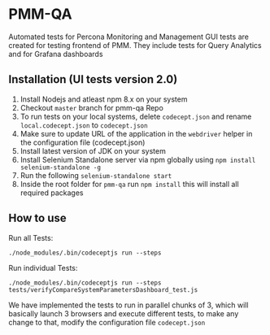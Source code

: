 # PMM-QA
Automated tests for Percona Monitoring and Management
GUI tests are created for testing frontend of PMM. They include tests for Query Analytics and for Grafana dashboards

## Installation (UI tests version 2.0)
1. Install Nodejs and atleast npm 8.x on your system
2. Checkout `master` branch for pmm-qa Repo
3. To run tests on your local systems, delete `codecept.json` and rename `local.codecept.json` to `codecept.json`
4. Make sure to update URL of the application in the `webdriver` helper in the configuration file (codecept.json)
5. Install latest version of JDK on your system
6. Install Selenium Standalone server via npm globally using `npm install selenium-standalone -g`
7. Run the following `selenium-standalone start`
8. Inside the root folder for `pmm-qa` run `npm install` this will install all required packages

## How to use
Run all Tests:
```
./node_modules/.bin/codeceptjs run --steps
```
Run individual Tests:
```
./node_modules/.bin/codeceptjs run --steps tests/verifyCompareSystemParametersDashboard_test.js
```

We have implemented the tests to run in parallel chunks of 3, which will basically launch 3 browsers and execute different tests,
to make any change to that, modify the configuration file `codecept.json`
